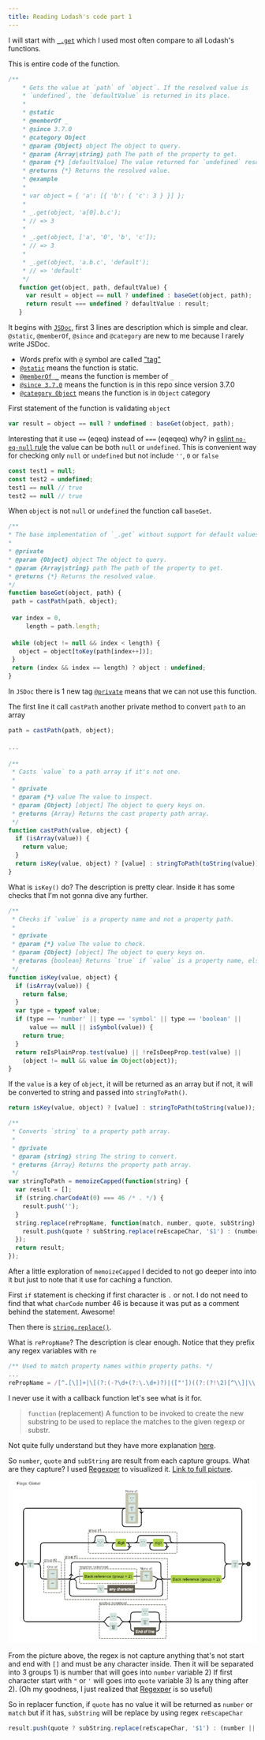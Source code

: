 ```yaml
---
title: Reading Lodash's code part 1
---
```


I will start with [`_.get`](https://lodash.com/docs/4.17.11#get) which I used most often compare to all Lodash's functions.

This is entire code of the function.
```js
/**
    * Gets the value at `path` of `object`. If the resolved value is
    * `undefined`, the `defaultValue` is returned in its place.
    *
    * @static
    * @memberOf _
    * @since 3.7.0
    * @category Object
    * @param {Object} object The object to query.
    * @param {Array|string} path The path of the property to get.
    * @param {*} [defaultValue] The value returned for `undefined` resolved values.
    * @returns {*} Returns the resolved value.
    * @example
    *
    * var object = { 'a': [{ 'b': { 'c': 3 } }] };
    *
    * _.get(object, 'a[0].b.c');
    * // => 3
    *
    * _.get(object, ['a', '0', 'b', 'c']);
    * // => 3
    *
    * _.get(object, 'a.b.c', 'default');
    * // => 'default'
    */
   function get(object, path, defaultValue) {
     var result = object == null ? undefined : baseGet(object, path);
     return result === undefined ? defaultValue : result;
   }
```

It begins with [`JSDoc`](http://usejsdoc.org), first 3 lines are description which is simple and clear. `@static`, `@memberOf`, `@since` and `@category` are new to me because I rarely write JSDoc.
- Words prefix with `@` symbol are called ["tag"](http://usejsdoc.org/about-block-inline-tags.html)
- [`@static`](http://usejsdoc.org/tags-static.html) means the function is static.
- [`@memberOf _`](http://usejsdoc.org/tags-memberof.html) means the function is member of `_`
- [`@since 3.7.0`](http://usejsdoc.org/tags-since.html) means the function is in this repo since version 3.7.0
- [`@category Object`](https://github.com/ErnstHaagsman/jsdoc-plugins/blob/master/categories.md) means the function is in `Object` category

First statement of the function is validating `object`
```js
var result = object == null ? undefined : baseGet(object, path);
```

Interesting that it use `==` (eqeq) instead of `===` (eqeqeq) why? in [eslint `no-eq-null` rule](https://eslint.org/docs/rules/no-eq-null) the value can be both `null` or `undefined`. This is convenient way for checking only `null` or `undefined` but not include `''`, `0` or `false`

```js
const test1 = null;
const test2 = undefined;
test1 == null // true
test2 == null // true
```

When `object` is not `null` or `undefined` the function call `baseGet`.

```js
/**
* The base implementation of `_.get` without support for default values.
*
* @private
* @param {Object} object The object to query.
* @param {Array|string} path The path of the property to get.
* @returns {*} Returns the resolved value.
*/
function baseGet(object, path) {
 path = castPath(path, object);

 var index = 0,
     length = path.length;

 while (object != null && index < length) {
   object = object[toKey(path[index++])];
 }
 return (index && index == length) ? object : undefined;
}
```

In `JSDoc` there is 1 new tag [`@private`](http://usejsdoc.org/tags-private.html) means that we can not use this function.

The first line it call `castPath` another private method to convert `path` to an array
```js
path = castPath(path, object);

...

/**
 * Casts `value` to a path array if it's not one.
 *
 * @private
 * @param {*} value The value to inspect.
 * @param {Object} [object] The object to query keys on.
 * @returns {Array} Returns the cast property path array.
 */
function castPath(value, object) {
  if (isArray(value)) {
    return value;
  }
  return isKey(value, object) ? [value] : stringToPath(toString(value));
}

```
What is `isKey()` do? The description is pretty clear. Inside it has some checks that I'm not gonna dive any further.

```js
/**
 * Checks if `value` is a property name and not a property path.
 *
 * @private
 * @param {*} value The value to check.
 * @param {Object} [object] The object to query keys on.
 * @returns {boolean} Returns `true` if `value` is a property name, else `false`.
 */
function isKey(value, object) {
  if (isArray(value)) {
    return false;
  }
  var type = typeof value;
  if (type == 'number' || type == 'symbol' || type == 'boolean' ||
      value == null || isSymbol(value)) {
    return true;
  }
  return reIsPlainProp.test(value) || !reIsDeepProp.test(value) ||
    (object != null && value in Object(object));
}
```

If the `value` is a key of `object`, it will be returned as an array but if not, it will be converted to string and passed into `stringToPath()`.

```js
return isKey(value, object) ? [value] : stringToPath(toString(value));
```

```js
/**
 * Converts `string` to a property path array.
 *
 * @private
 * @param {string} string The string to convert.
 * @returns {Array} Returns the property path array.
 */
var stringToPath = memoizeCapped(function(string) {
  var result = [];
  if (string.charCodeAt(0) === 46 /* . */) {
    result.push('');
  }
  string.replace(rePropName, function(match, number, quote, subString) {
    result.push(quote ? subString.replace(reEscapeChar, '$1') : (number || match));
  });
  return result;
});
```
After a little exploration of `memoizeCapped` I decided to not go deeper into into it but just to note that it use for caching a function.

First `if` statement is checking if first character is `.` or not. I do not need to find that what `charCode` number 46 is because it was put as a comment behind the statement. Awesome!

Then there is [`string.replace()`](https://developer.mozilla.org/en-US/docs/Web/JavaScript/Reference/Global_Objects/String/replace).

What is `rePropName`? The description is clear enough. Notice that they prefix any regex variables with `re`

```js
/** Used to match property names within property paths. */
...
rePropName = /[^.[\]]+|\[(?:(-?\d+(?:\.\d+)?)|(["'])((?:(?!\2)[^\\]|\\.)*?)\2)\]|(?=(?:\.|\[\])(?:\.|\[\]|$))/g;
```

I never use it with a callback function let's see what is it for.
> `function` (replacement)
A function to be invoked to create the new substring to be used to replace the matches to the given regexp or substr.

Not quite fully understand but they have more explanation [here](https://developer.mozilla.org/en-US/docs/Web/JavaScript/Reference/Global_Objects/String/replace#Specifying_a_function_as_a_parameter).

So `number`, `quote` and `subString` are result from each capture groups. What are they capture? I used [Regexper](https://regexper.com/) to visualized it. [Link to full picture](https://regexper.com/#%2F%5B%5E.%5B%5C%5D%5D%2B%7C%5C%5B%28%3F%3A%28-%3F%5Cd%2B%28%3F%3A%5C.%5Cd%2B%29%3F%29%7C%28%5B%22'%5D%29%28%28%3F%3A%28%3F!%5C2%29%5B%5E%5C%5C%5D%7C%5C%5C.%29*%3F%29%5C2%29%5C%5D%7C%28%3F%3D%28%3F%3A%5C.%7C%5C%5B%5C%5D%29%28%3F%3A%5C.%7C%5C%5B%5C%5D%7C%24%29%29%2Fg).

![rePropName](./rePropName.png "rePropName visualized")

From the picture above, the regex is not capture anything that's not start and end with `[]` and must be any character inside. Then it will be separated into 3 groups 1) is number that will goes into `number` variable 2) If first character start with `"` or `'` will goes into `quote` variable 3) Is any thing after 2). (Oh my goodness, I just realized that [Regexper](https://regexper.com/) is so useful)

So in replacer function, if `quote` has no value it will be returned as `number` or `match` but if it has, `subString` will be replace by using regex `reEscapeChar`

```js
result.push(quote ? subString.replace(reEscapeChar, '$1') : (number || match));
```
